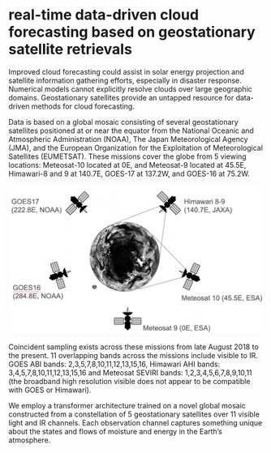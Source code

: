 # real-time data-driven cloud forecasting based on geostationary satellite retrievals

Improved cloud forecasting could assist in solar energy projection and satellite information gathering efforts, especially in disaster response. Numerical models cannot explicitly resolve clouds over large geographic domains. Geostationary satellites provide an untapped resource for data-driven methods for cloud forecasting. 

Data is based on a global mosaic consisting of several geostationary satellites positioned at or near the equator from the National Oceanic and Atmospheric Administration (NOAA), The Japan Meteorological Agency (JMA), and the European Organization for the Exploitation of Meteorological Satellites (EUMETSAT). These missions cover the globe from 5 viewing locations: Meteosat-10 located at 0E, and Meteosat-9 located at 45.5E, Himawari-8 and 9 at 140.7E, GOES-17 at 137.2W, and GOES-16 at 75.2W. 


<img src="./assets/sats.png" width="700px"></img>

Coincident sampling exists across these missions from late August 2018 to the present. 11 overlapping bands across the missions include visible to IR. GOES ABI bands: 2,3,5,7,8,10,11,12,13,15,16, Himawari AHI bands: 3,4,5,7,8,10,11,12,13,15,16 and Meteosat SEVIRI bands: 1,2,3,4,5,6,7,8,9,10,11 (the broadband high resolution visible does not appear to be compatible with GOES or Himawari). 

We employ a transformer architecture trained on a novel global mosaic constructed from a constellation of 5 geostationary satellites over 11 visible light and IR channels. Each observation channel captures something unique about the states and flows of moisture and energy in the Earth’s atmosphere. 


